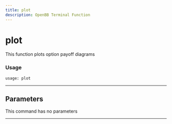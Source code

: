```yaml
---
title: plot
description: OpenBB Terminal Function
---
```


# plot

This function plots option payoff diagrams

### Usage

```python
usage: plot
```

---

## Parameters

This command has no parameters

---

